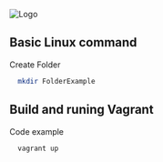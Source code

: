 ![Logo](https://tech.osteel.me/images/2015/01/25/vagrant.png)

## Basic Linux command 
Create Folder

```bash
  mkdir FolderExample
```
## Build and runing Vagrant
Code example 

```bash
  vagrant up
```
